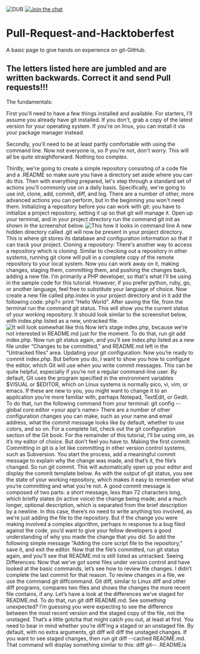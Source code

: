 ![DUB](https://img.shields.io/dub/l/vibe-d.svg?style=flat) [![Join the chat](https://img.shields.io/badge/gitter-join%20chat%20%E2%86%92-brightgreen.svg)](https://gitter.im/moz-lnmiit/Lobby)

# Pull-Request-and-Hacktoberfest
 A basic page to give hands on experience on git-GitHub.

 ## The letters listed here are jumbled and are written backwards. Correct it and send Pull requests!!!
The fundamentals: 

First you'll need to have a few things installed and available. For starters, I'll assume you already have git installed. 
If you don't, grab a copy of the latest version for your operating system. 
If you're on linux, you can install it via your package manager instead. 

Secondly, you'll need to be at least partly comfortable with using the command line. 
Now not everyone is, so if you're not, don't worry. 
This will all be quite straightforward. Nothing too complex. 

Thirdly, we're going to create a simple repository consisting of a code file and a .README so make sure you have a directory set aside where you can do this. Then with everything prepared, let's step through a standard set of actions you'll commonly use on a daily basis. Specifically, we're going to use init, clone, add, commit, diff, and log. There are a number of other, more advanced actions you can perform, but in the beginning you won't need them.
Initializing a repository before you can work with git: you have to initialize a project repository, setting it up so that git will manage it. Open up your terminal, and in your project directory run the command git init as shown in the screenshot below.
![This how it looks in command line](https://i.ytimg.com/vi/ULLgY_VEtpQ/maxresdefault.jpg) 
A new hidden directory called .git will now be present in your project directory. This is where git stores its database and configuration information so that it can track your project.
Cloning a repository: There's another way to access a repository which is cloning. Similar to checking out a repository in other systems, running git clone will pull in a complete copy of the remote repository to your local system. Now you can work away on it, making changes, staging them, committing them, and pushing the changes back, adding a new file. I'm primarily a PHP developer, so that's what I'll be using in the sample code for this tutorial. However, if you prefer python, ruby, go, or another language, feel free to substitute your language of choice. Now create a new file called php.index in your project directory and in it add the following code: php?< print "Hello World". After saving the file, from the terminal run the command git status. This will show you the current status of your working repository. It should look similar to the screenshot below, with index.php listed as a new, untracked file.
![It will look somewhat like this](https://s3.amazonaws.com/external_clips/attachments/59190/original/git-status.png?1432284243)
 Now let’s stage index.php, because we’re not interested in README.md just for the moment. To do that, run git add index.php. Now run git status again, and you’ll see index.php listed as a new file under “Changes to be committed,” and README.md left in the “Untracked files” area. Updating your git configuration: Now you’re ready to commit index.php. But before you do, I want to show you how to configure the editor, which Git will use when you write commit messages. This can be quite helpful, especially if you’re not a regular command-line user. By default, Git uses the program specified in the environment variables $VISUAL or $EDITOR, which on Linux systems is normally pico, vi, vim, or emacs. If these are new to you, you might want to change it to an application you’re more familiar with, perhaps Notepad, TextEdit, or Gedit. To do that, run the following command from your terminal: git config --global core.editor <your app's name> There are a number of other configuration changes you can make, such as your name and email address, what the commit message looks like by default, whether to use colors, and so on. For a complete list, check out the git configuration section of the Git book. For the remainder of this tutorial, I’ll be using vim, as it’s my editor of choice. But don’t feel you have to.
 Making the first commit: Committing in git is a lot like committing in other version control systems, such as Subversion. You start the process, add a meaningful commit message to explain why the change was made, and that’s it, the file’s changed. So run git commit. This will automatically open up your editor and display the commit template below. As with the output of git status, you see the state of your working repository, which makes it easy to remember what you’re committing and what you’re not. A good commit message is composed of two parts: a short message, less than 72 characters long, which briefly states (in active voice) the change being made; and a much longer, optional description, which is separated from the brief description by a newline. In this case, there’s no need to write anything too involved, as we’re just adding the file to the repository. But if the change you were making involved a complex algorithm, perhaps in response to a bug filed against the code, you’d want to give your fellow developers a good understanding of why you made the change that you did. So add the following simple message “Adding the core script file to the repository,” save it, and exit the editor. Now that the file’s committed, run git status again, and you’ll see that README.md is still listed as untracked. Seeing Differences: Now that we’ve got some files under version control and have looked at the basic commands, let’s see how to review file changes. I didn’t complete the last commit for that reason. To review changes in a file, we use the command git diffcommand. Git diff, similar to Linux diff and other diff programs, compares two files and shows the changes the more recent file contains, if any. Let’s have a look at the differences we’ve staged for README.md. To do that, run git diff README.md. See something unexpected? I’m guessing you were expecting to see the difference between the most recent version and the staged copy of the file, not the unstaged. That’s a little gotcha that might catch you out, at least at first. You need to bear in mind whether you’re diff’ing a staged or an unstaged file. By default, with no extra arguments, git diff will diff the unstaged changes. If you want to see staged changes, then run git diff --cached README.md. That command will display something similar to this: diff git-- .README/a
